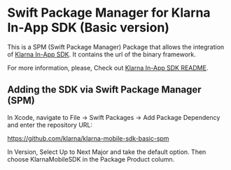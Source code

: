 # Swift Package Manager for Klarna In-App SDK (Basic version)

This is a SPM (Swift Package Manager) Package that allows the integration of [Klarna In-App SDK](https://github.com/klarna/klarna-mobile-sdk). It contains the url of the binary framework.

For more information, please, Check out [Klarna In-App SDK README](https://github.com/klarna/klarna-mobile-sdk/blob/master/README.md).

## Adding the SDK via Swift Package Manager (SPM)

In Xcode, navigate to File → Swift Packages → Add Package Dependency and enter the repository URL:

https://github.com/klarna/klarna-mobile-sdk-basic-spm

In Version, Select Up to Next Major and take the default option. Then choose KlarnaMobileSDK in the Package Product column.
